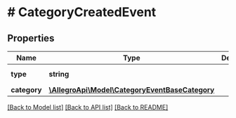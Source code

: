 # # CategoryCreatedEvent

## Properties

Name | Type | Description | Notes
------------ | ------------- | ------------- | -------------
**type** | **string** |  | [default to 'CATEGORY_CREATED']
**category** | [**\AllegroApi\Model\CategoryEventBaseCategory**](CategoryEventBaseCategory.md) |  |

[[Back to Model list]](../../README.md#models) [[Back to API list]](../../README.md#endpoints) [[Back to README]](../../README.md)
